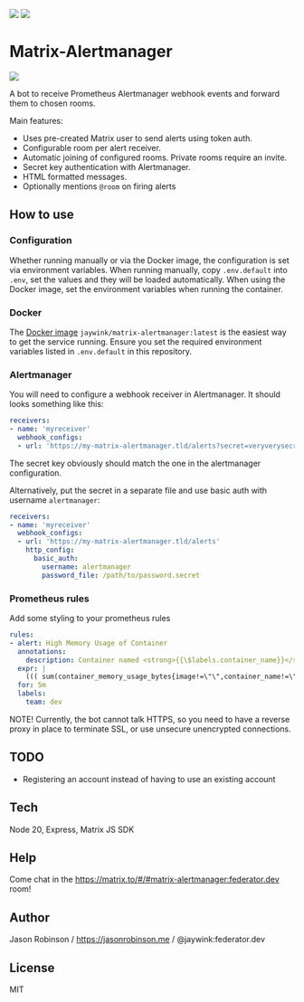 [![](https://img.shields.io/docker/pulls/jaywink/matrix-alertmanager.svg)](https://hub.docker.com/r/jaywink/matrix-alertmanager) [![](https://img.shields.io/matrix/matrix-alertmanager:federator.dev.svg?server_fqdn=federator.dev)](https://matrix.to/#/#matrix-alertmanager:federator.dev)

# Matrix-Alertmanager

![](./screenshot.png)

A bot to receive Prometheus Alertmanager webhook events and forward them to chosen rooms.

Main features:

* Uses pre-created Matrix user to send alerts using token auth.
* Configurable room per alert receiver.
* Automatic joining of configured rooms. Private rooms require an invite.
* Secret key authentication with Alertmanager.
* HTML formatted messages.
* Optionally mentions `@room` on firing alerts

## How to use

### Configuration

Whether running manually or via the Docker image, the configuration is set 
via environment variables. When running manually, copy `.env.default`
into `.env`, set the values and they will be loaded automatically. 
When using the Docker image, set the environment variables when running 
the container.

### Docker

The [Docker image](https://hub.docker.com/r/jaywink/matrix-alertmanager) `jaywink/matrix-alertmanager:latest` is the easiest way to get the service running. Ensure you set the required environment variables listed in `.env.default` in this repository.

### Alertmanager

You will need to configure a webhook receiver in Alertmanager. It should looks something like this:

```yaml
receivers:
- name: 'myreceiver'
  webhook_configs:
  - url: 'https://my-matrix-alertmanager.tld/alerts?secret=veryverysecretkeyhere'
```

The secret key obviously should match the one in the alertmanager configuration.

Alternatively, put the secret in a separate file and use basic auth with username `alertmanager`:

```yaml
receivers:
- name: 'myreceiver'
  webhook_configs:
  - url: 'https://my-matrix-alertmanager.tld/alerts'
    http_config:
      basic_auth:
        username: alertmanager
        password_file: /path/to/password.secret
```

### Prometheus rules

Add some styling to your prometheus rules

```yaml
rules:
- alert: High Memory Usage of Container
  annotations:
    description: Container named <strong>{{\$labels.container_name}}</strong> in <strong>{{\$labels.pod_name}}</strong> in <strong>{{\$labels.namespace}}</strong> is using more than 75% of Memory Limit
  expr: |
    ((( sum(container_memory_usage_bytes{image!=\"\",container_name!=\"POD\", namespace!=\"kube-system\"}) by (namespace,container_name,pod_name, instance)  / sum(container_spec_memory_limit_bytes{image!=\"\",container_name!=\"POD\",namespace!=\"kube-system\"}) by (namespace,container_name,pod_name, instance) ) * 100 ) < +Inf ) > 75
  for: 5m
  labels:
    team: dev
```

NOTE! Currently, the bot cannot talk HTTPS, so you need to have a reverse proxy in place to terminate SSL, or use unsecure unencrypted connections.

## TODO

* Registering an account instead of having to use an existing account

## Tech

Node 20, Express, Matrix JS SDK

## Help

Come chat in the https://matrix.to/#/#matrix-alertmanager:federator.dev room!

## Author

Jason Robinson / https://jasonrobinson.me / @jaywink:federator.dev

## License

MIT
